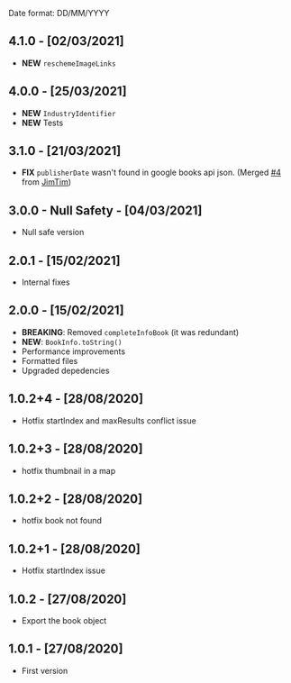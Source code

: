 Date format: DD/MM/YYYY

## 4.1.0 - [02/03/2021]

- **NEW** `reschemeImageLinks`

## 4.0.0 - [25/03/2021]

- **NEW** `IndustryIdentifier`
- **NEW** Tests

## 3.1.0 - [21/03/2021]

- **FIX** `publisherDate` wasn't found in google books api json. (Merged [#4](https://github.com/bdlukaa/books_finder/pull/4) from [JimTim](https://github.com/JimTim))

## 3.0.0 - Null Safety - [04/03/2021]

- Null safe version

## 2.0.1 - [15/02/2021]

- Internal fixes

## 2.0.0 - [15/02/2021]

- **BREAKING**: Removed `completeInfoBook` (it was redundant)
- **NEW**: `BookInfo.toString()`
- Performance improvements
- Formatted files
- Upgraded depedencies

## 1.0.2+4 - [28/08/2020]

- Hotfix startIndex and maxResults conflict issue

## 1.0.2+3 - [28/08/2020]

- hotfix thumbnail in a map

## 1.0.2+2 - [28/08/2020]

- hotfix book not found

## 1.0.2+1 - [28/08/2020]

- Hotfix startIndex issue

## 1.0.2 - [27/08/2020]

- Export the book object

## 1.0.1 - [27/08/2020]

- First version
